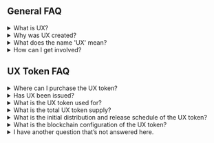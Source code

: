 ## General FAQ

<details>

<summary>What is UX?</summary>

UX is a cross chain DeFi hub that interconnects between blockchains.

As a base layer blockchain, applications and money lego primitives can be built on top of UX to access cross chain leverage and liquidity. The UX chain facilitates interoperability between the Cosmos ecosystem, Ethereum network, side chain architectures, layer two scaling solutions, and alternative base layer protocols. As a Cosmos SDK blockchain, UX is interoperable with blockchains including Terra, Crypto.com, Binance Chain, Osmosis, Secret Network, and 30+ other chains, plus Ethereum, from Day 1.

The native UX token is a Proof of Stake asset that can exist as a Cosmos SDK token and an ERC20 token on Ethereum.

</details>

<details>
<summary>Why was UX created?</summary>

UX was created to address three main issues that exist in DeFi:

1. Detached Yields
2. Concentrated Systematic Risks
3. Isolated Capital

UX plans to break the inherent silos between blockchains by utilizing bridging solutions towards interconnecting blockchains and encouraging better capital efficiency. The eventual goals will be to enable interchain lending and borrowing, multi-chain staking and delegations, plus cross chain defi rates.

</details>

<details>
<summary>What does the name 'UX' mean?</summary>

The name UX was inspired by the Japanese word “Umi”, which translates to ocean. We use this water analogy to refer to the vision that transactions can happen without being restricted to specific systems; i.e. money can flow freely like water across different blockchains.

</details>

<details>
<summary>How can I get involved?</summary>

UX releases new community programs and events on an ongoing basis to gather the community for fun events, new product testing, or to simply crowdsource wisdom on various topics. Join the discussion on Discord and follow UX on X to learn more. All of UX's official links can be found [here](https://linktr.ee/UmeeCrossChain).

</details>

## UX Token FAQ

<details>
<summary>Where can I purchase the UX token?</summary>

The UX token is currently AVAILABLE for purchase. The Coinlist public sale has ended, and the TGE occured on February 15th, 2022. More information about where UX can be purchase can be found [here](https://www.coingecko.com/en/coins/uxchain).

</details>

<details>
<summary>Has UX been issued?</summary>

The UX token has been issued. The token was issued to Coinlist buyers during the TGE that occured on February 15th, 2022. You are now able to purchase UX on available markets.

</details>

<details>
<summary>What is the UX token used for?</summary>

UX tokens are used to pay for network fees on the UX blockchain, to provide Proof of Stake consensus to the UX network, and for protocol governance. You can read more about UX token uses in UX's [documentation](https://learning.ux.xyz/overview/UX-token/token-utility.html)

</details>

<details>
<summary>What is the total UX token supply?</summary>

10 billion. You can learn more about the inflation and deflation mechanisms in place [here](https://learning.ux.xyz/overview/UX-token/tokenomics.html#supply)

</details>

<details>
<summary>What is the initial distribution and release schedule of the UX token?</summary>

Details about UX’s token distribution and release schedule can be found [here](https://learning.ux.xyz/overview/UX-token/tokenomics.html#supply)

</details>

<details>
<summary>What is the blockchain configuration of the UX token?</summary>

The UX token will exist in both ERC20 and Cosmos SDK format. Find more details [here](https://learning.ux.xyz/overview/UX-token/token-format.html)

</details>

<details>
<summary>I have another question that’s not answered here.</summary>

Take a look at the [official documentation](https://learning.ux.xyz/) - if you can’t find the answer to your question here, share it with us in the [#support-chat on Discord](https://discord.com/invite/uxchain) or in the UX [Telegram](https://t.me/uxuxchain).

</details>
